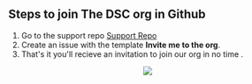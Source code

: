 ## Steps to join The DSC org in Github
1. Go to the support repo [Support Repo](https://github.com/DSCBITDurg/support)
2. Create an issue with the template **Invite me to the org**.
3. That's it you'll recieve an invitation to join our org in no time . 
<div style="text-align:center">
  <img src="https://media.giphy.com/media/dyYOjf4hSYLuFPt4lm/giphy.gif" />
</div>
